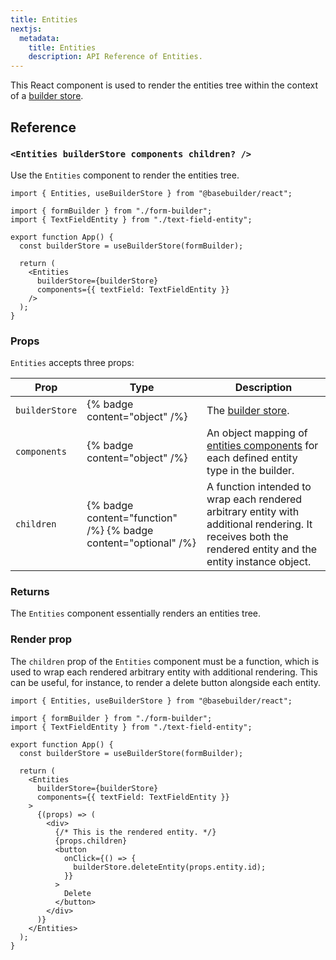 ```yaml
---
title: Entities
nextjs:
  metadata:
    title: Entities
    description: API Reference of Entities.
---
```


This React component is used to render the entities tree within the context of a [builder store](/docs/api/create-builder-store).

## Reference

### `<Entities builderStore components children? />`

Use the `Entities` component to render the entities tree.

```tsx
import { Entities, useBuilderStore } from "@basebuilder/react";

import { formBuilder } from "./form-builder";
import { TextFieldEntity } from "./text-field-entity";

export function App() {
  const builderStore = useBuilderStore(formBuilder);

  return (
    <Entities
      builderStore={builderStore}
      components={{ textField: TextFieldEntity }}
    />
  );
}
```

### Props

`Entities` accepts three props:

| Prop           | Type                                                            | Description                                                                                                                                                |
| -------------- | --------------------------------------------------------------- | ---------------------------------------------------------------------------------------------------------------------------------------------------------- |
| `builderStore` | {% badge content="object" /%}                                   | The [builder store](/docs/api/create-builder-store).                                                                                                       |
| `components`   | {% badge content="object" /%}                                   | An object mapping of [entities components](/docs/api/react/create-entity-component) for each defined entity type in the builder.                           |
| `children`     | {% badge content="function" /%} {% badge content="optional" /%} | A function intended to wrap each rendered arbitrary entity with additional rendering. It receives both the rendered entity and the entity instance object. |

### Returns

The `Entities` component essentially renders an entities tree.

### Render prop

The `children` prop of the `Entities` component must be a function, which is used to wrap each rendered arbitrary entity with additional rendering. This can be useful, for instance, to render a delete button alongside each entity.

```tsx
import { Entities, useBuilderStore } from "@basebuilder/react";

import { formBuilder } from "./form-builder";
import { TextFieldEntity } from "./text-field-entity";

export function App() {
  const builderStore = useBuilderStore(formBuilder);

  return (
    <Entities
      builderStore={builderStore}
      components={{ textField: TextFieldEntity }}
    >
      {(props) => (
        <div>
          {/* This is the rendered entity. */}
          {props.children}
          <button
            onClick={() => {
              builderStore.deleteEntity(props.entity.id);
            }}
          >
            Delete
          </button>
        </div>
      )}
    </Entities>
  );
}
```
